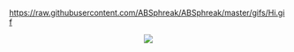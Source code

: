 https://raw.githubusercontent.com/ABSphreak/ABSphreak/master/gifs/Hi.gif

<p align="center" >
  <a href="https://github.com/anuraghazra/github-readme-stats"> 
    <img  src="https://github-readme-stats.vercel.app/api?username=MiracToygar&&show_icons=true&theme=radical"/>
  </a>
</p>
